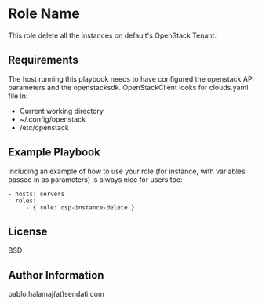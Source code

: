 Role Name
=========

This role delete all the instances on default's OpenStack Tenant.

Requirements
------------

The host running this playbook needs to have configured the openstack API parameters and the openstacksdk.
OpenStackClient looks for clouds.yaml file in:

* Current working directory
* ~/.config/openstack
* /etc/openstack

Example Playbook
----------------

Including an example of how to use your role (for instance, with variables passed in as parameters) is always nice for users too:

    - hosts: servers
      roles:
         - { role: osp-instance-delete }

License
-------

BSD

Author Information
------------------

pablo.halamaj(at)sendati.com
